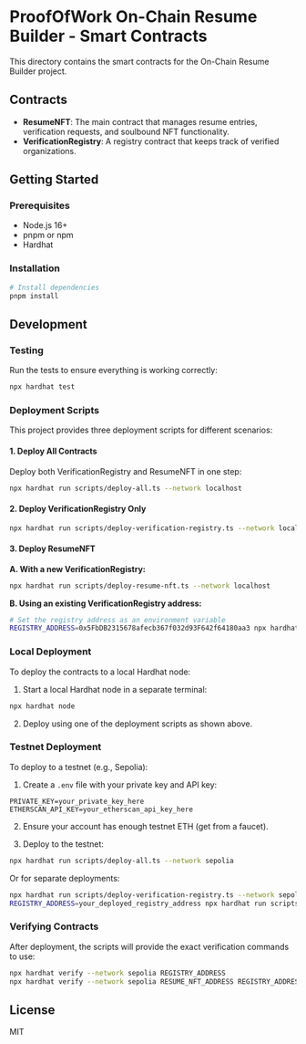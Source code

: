 # ProofOfWork On-Chain Resume Builder - Smart Contracts

This directory contains the smart contracts for the On-Chain Resume Builder project.

## Contracts

- **ResumeNFT**: The main contract that manages resume entries, verification requests, and soulbound NFT functionality.
- **VerificationRegistry**: A registry contract that keeps track of verified organizations.

## Getting Started

### Prerequisites

- Node.js 16+
- pnpm or npm
- Hardhat

### Installation

```bash
# Install dependencies
pnpm install
```

## Development

### Testing

Run the tests to ensure everything is working correctly:

```bash
npx hardhat test
```

### Deployment Scripts

This project provides three deployment scripts for different scenarios:

#### 1. Deploy All Contracts

Deploy both VerificationRegistry and ResumeNFT in one step:

```bash
npx hardhat run scripts/deploy-all.ts --network localhost
```

#### 2. Deploy VerificationRegistry Only

```bash
npx hardhat run scripts/deploy-verification-registry.ts --network localhost
```

#### 3. Deploy ResumeNFT

**A. With a new VerificationRegistry:**
```bash
npx hardhat run scripts/deploy-resume-nft.ts --network localhost
```

**B. Using an existing VerificationRegistry address:**
```bash
# Set the registry address as an environment variable
REGISTRY_ADDRESS=0x5FbDB2315678afecb367f032d93F642f64180aa3 npx hardhat run scripts/deploy-resume-nft.ts --network localhost
```

### Local Deployment

To deploy the contracts to a local Hardhat node:

1. Start a local Hardhat node in a separate terminal:
```bash
npx hardhat node
```

2. Deploy using one of the deployment scripts as shown above.

### Testnet Deployment

To deploy to a testnet (e.g., Sepolia):

1. Create a `.env` file with your private key and API key:
```
PRIVATE_KEY=your_private_key_here
ETHERSCAN_API_KEY=your_etherscan_api_key_here
```

2. Ensure your account has enough testnet ETH (get from a faucet).

3. Deploy to the testnet:
```bash
npx hardhat run scripts/deploy-all.ts --network sepolia
```

Or for separate deployments:
```bash
npx hardhat run scripts/deploy-verification-registry.ts --network sepolia
REGISTRY_ADDRESS=your_deployed_registry_address npx hardhat run scripts/deploy-resume-nft.ts --network sepolia
```

### Verifying Contracts

After deployment, the scripts will provide the exact verification commands to use:

```bash
npx hardhat verify --network sepolia REGISTRY_ADDRESS
npx hardhat verify --network sepolia RESUME_NFT_ADDRESS REGISTRY_ADDRESS OWNER_ADDRESS
```

## License

MIT
